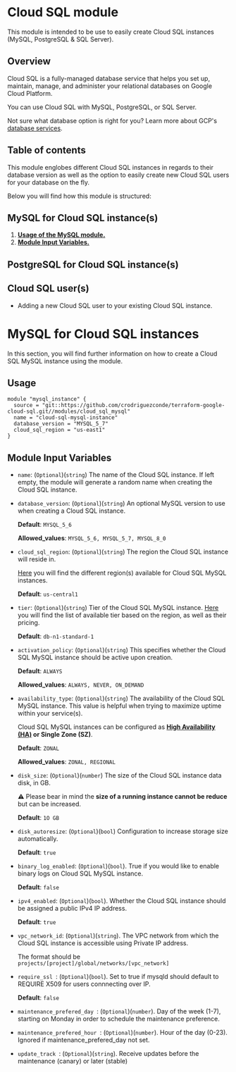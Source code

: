 # Cloud SQL module

This module is intended to be use to easily create Cloud SQL instances (MySQL, PostgreSQL & SQL Server).

## Overview

Cloud SQL is a fully-managed database service that helps you set up, maintain, manage, and administer your relational databases on Google Cloud Platform.

You can use Cloud SQL with MySQL, PostgreSQL, or SQL Server.

Not sure what database option is right for you? Learn more about GCP's [database services](https://cloud.google.com/products/databases).

## Table of contents

This module englobes different Cloud SQL instances in regards to their database version as well as the option to easily create new Cloud SQL users for your database on the fly.

Below you will find how this module is structured:

## **MySQL for Cloud SQL instance(s)**
  
   1. [**Usage of the MySQL module.**](#usage)
   2. [**Module Input Variables.**](#module-input-variables)

## PostgreSQL for Cloud SQL instance(s)


## Cloud SQL user(s)

- Adding a new Cloud SQL user to your existing Cloud SQL instance.

# MySQL for Cloud SQL instances

In this section, you will find further information on how to create a Cloud SQL MySQL instance using the module. 


## Usage

```hcl
module "mysql_instance" {
  source = "git::https://github.com/crodriguezconde/terraform-google-cloud-sql.git//modules/cloud_sql_mysql"
  name = "cloud-sql-mysql-instance"
  database_version = "MYSQL_5_7"
  cloud_sql_region = "us-east1"
}
```

Module Input Variables
----------------------

- `name`: (`Optional`)(`string`) The name of the Cloud SQL instance. If left empty, the module will generate a random name when creating the Cloud SQL instance.

- `database_version`: (`Optional`)(`string`) An optional MySQL version to use when creating a Cloud SQL instance. 

   **Default**: `MYSQL_5_6`

   **Allowed_values**: `MYSQL_5_6, MYSQL_5_7, MYSQL_8_0`

- `cloud_sql_region`: (`Optional`)(`string`) The region the Cloud SQL instance will reside in.

   
   [Here](https://cloud.google.com/sql/docs/mysql/locations) you will find the different region(s) available for Cloud SQL MySQL instances.
 
   **Default**: `us-central1`

- `tier`: (`Optional`)(`string`) Tier of the Cloud SQL MySQL instance. [Here](https://cloud.google.com/sql/pricing#2nd-gen-instance-pricing) you will find the list of available tier based on the region, as well as their pricing.

  **Default**: `db-n1-standard-1`

- `activation_policy`: (`Optional`)(`string`) This specifies whether the Cloud SQL MySQL instance should be active upon creation.

  **Default**: `ALWAYS`

  **Allowed_values**: `ALWAYS, NEVER, ON_DEMAND`

- `availability_type`: (`Optional`)(`string`) The availability of the Cloud SQL MySQL instance. This value is helpful when trying to maximize uptime within your service(s).

   Cloud SQL MySQL instances can be configured as **[High Availability (HA)](https://cloud.google.com/sql/docs/mysql/high-availability) or Single Zone (SZ)**.

  
  **Default**: `ZONAL`

  
  **Allowed_values**: `ZONAL, REGIONAL`

- `disk_size`: (`Optional`)(`number`) The size of the Cloud SQL instance data disk, in GB. 

  **⚠️** Please bear in mind the **size of a running instance cannot be reduce** but can be increased.
   
  **Default**: `1O GB`

- `disk_autoresize`: (`Optional`)(`bool`) Configuration to increase storage size automatically.

  **Default**: `true`

- `binary_log_enabled`: (`Optional`)(`bool`). True if you would like to enable binary logs on Cloud SQL MySQL instance.

  **Default**: `false`

- `ipv4_enabled`: (`Optional`)(`bool`). Whether the Cloud SQL instance should be assigned a public IPv4 IP address.

  **Default**: `true`

- `vpc_network_id`: (`Optional`)(`string`). The VPC network from which the Cloud SQL instance is accessible using Private IP address. 

  The format should be `projects/[project]/global/networks/[vpc_network]`

- `require_ssl `: (`Optional`)(`bool`). Set to true if mysqld should default to REQUIRE X509 for users connnecting over IP.

  **Default**: `false`


- `maintenance_prefered_day `: (`Optional`)(`number`). Day of the week (1-7), starting on Monday in order to schedule the maintenance preference.

- `maintenance_prefered_hour `: (`Optional`)(`number`). Hour of the day (0-23). Ignored if maintenance_prefered_day not set.

- `update_track `: (`Optional`)(`string`). Receive updates before the maintenance (canary) or later (stable)




